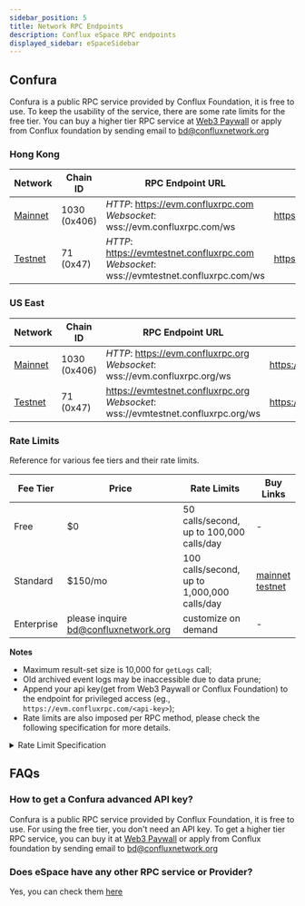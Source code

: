 ```yaml
---
sidebar_position: 5
title: Network RPC Endpoints
description: Conflux eSpace RPC endpoints
displayed_sidebar: eSpaceSidebar
---
```


## Confura

Confura is a public RPC service provided by Conflux Foundation, it is free to use. To keep the usability of the service, there are some rate limits for the free tier. You can buy a higher tier RPC service at [Web3 Paywall](../general/build/tools/web3paywall.md) or apply from Conflux foundation by sending email to [bd@confluxnetwork.org](bd@confluxnetwork.org)

### Hong Kong

Network  | Chain ID                | RPC Endpoint URL | Explorer 
-------- | ----------------------- | ------------ |------------ 
[Mainnet](#mainnet) | 1030 (0x406) | *HTTP*: <https://evm.confluxrpc.com><br/> *Websocket*: wss://evm.confluxrpc.com/ws | <https://evm.confluxscan.net>
[Testnet](#testnet) | 71 (0x47) | *HTTP*: <https://evmtestnet.confluxrpc.com><br/>*Websocket*: wss://evmtestnet.confluxrpc.com/ws | <https://evmtestnet.confluxscan.net>

### US East

Network  | Chain ID                | RPC Endpoint URL | Explorer 
-------- | ----------------------- | ------------ |------------ 
[Mainnet](#mainnet) | 1030 (0x406) | *HTTP*: <https://evm.confluxrpc.org><br/>*Websocket*: wss://evm.confluxrpc.org/ws | <https://evm.confluxscan.io>
[Testnet](#testnet) | 71 (0x47) | <https://evmtestnet.confluxrpc.org><br/>*Websocket*: wss://evmtestnet.confluxrpc.org/ws | <https://evmtestnet.confluxscan.io>

### Rate Limits

Reference for various fee tiers and their rate limits.

| Fee Tier | Price | Rate Limits | Buy Links |
|--|--|--|--|
| Free | $0 | 50 calls/second, up to  100,000 calls/day | - |
| Standard | $150/mo | 100 calls/second, up to 1,000,000 calls/day | [mainnet](https://confluxhub.io/payment/consumer/app/subscription/0x33A9451ee070d750a077C93f71D2cFcD0180Fa7D) <br/> [testnet](https://test.confluxhub.io/payment/consumer/app/subscription/0x4805C5B2741088B8458ed781083eA8940186E477) |
| Enterprise | please inquire bd@confluxnetwork.org | customize on demand | - |

**Notes** 
- Maximum result-set size is 10,000 for `getLogs` call;
- Old archived event logs may be inaccessible due to data prune;
- Append your api key(get from Web3 Paywall or Conflux Foundation) to the endpoint for privileged access (eg., `https://evm.confluxrpc.com/<api-key>`);
- Rate limits are also imposed per RPC method, please check the following specification for more details.

<details>
<summary>Rate Limit Specification</summary>

| RPC Method | Free tier | Standard Tier | Comment |
| -------- | -------- | --------| -------- |
| all | QPS < 50; <br/> daily total < 100k | QPS < 100; <br/> daily total < 1million | overall RPC requests |
| eth_getLogs | QPS < 5 | QPS < 20 | - |
| eth_call | QPS < 5 | QPS < 50 | - |
| eth_getBlockBy* | QPS < 5 | QPS < 20 | includes: <br/> `eth_getBlockByHash`, <br/>`eth_getBlockByNumber` |
| eth_getTransaction* | QPS < 5 | QPS < 20 | includes: <br/> `eth_getTransactionByHash`, <br/> `eth_getTransactionReceipt` |
| debug RPC | not supported | QPS < 20 | includes: <br/> `parity_getBlockReceipts` etc. |
| trace RPC | not supported | QPS < 20 | includes: <br/> `trace_block`, `trace_filter`, `trace_transaction` |
| filter API | not supported | supported | includes: <br/> `eth_newFilter`, `eth_getFilterChanges` etc. |

</details>

## FAQs

### How to get a Confura advanced API key?

Confura is a public RPC service provided by Conflux Foundation, it is free to use. For using the free tier, you don't need an API key. To get a higher tier RPC service, you can buy it at [Web3 Paywall](../general/build/tools/web3paywall.md) or apply from Conflux foundation by sending email to [bd@confluxnetwork.org](bd@confluxnetwork.org)

### Does eSpace have any other RPC service or Provider?

Yes, you can check them [here](./build/infrastructure/RPC-Provider.md)